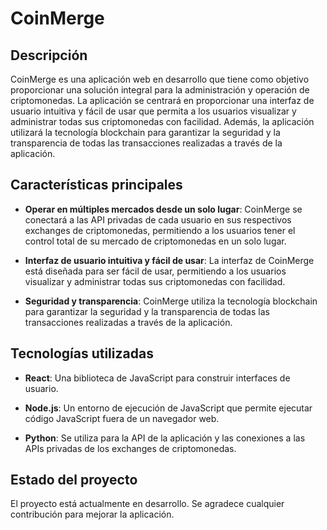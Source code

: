 # CoinMerge

## Descripción

CoinMerge es una aplicación web en desarrollo que tiene como objetivo proporcionar una solución integral para la administración y operación de criptomonedas. La aplicación se centrará en proporcionar una interfaz de usuario intuitiva y fácil de usar que permita a los usuarios visualizar y administrar todas sus criptomonedas con facilidad. Además, la aplicación utilizará la tecnología blockchain para garantizar la seguridad y la transparencia de todas las transacciones realizadas a través de la aplicación.

## Características principales

- **Operar en múltiples mercados desde un solo lugar**: CoinMerge se conectará a las API privadas de cada usuario en sus respectivos exchanges de criptomonedas, permitiendo a los usuarios tener el control total de su mercado de criptomonedas en un solo lugar.

- **Interfaz de usuario intuitiva y fácil de usar**: La interfaz de CoinMerge está diseñada para ser fácil de usar, permitiendo a los usuarios visualizar y administrar todas sus criptomonedas con facilidad.

- **Seguridad y transparencia**: CoinMerge utiliza la tecnología blockchain para garantizar la seguridad y la transparencia de todas las transacciones realizadas a través de la aplicación.

## Tecnologías utilizadas

- **React**: Una biblioteca de JavaScript para construir interfaces de usuario.

- **Node.js**: Un entorno de ejecución de JavaScript que permite ejecutar código JavaScript fuera de un navegador web.

- **Python**: Se utiliza para la API de la aplicación y las conexiones a las APIs privadas de los exchanges de criptomonedas.

## Estado del proyecto

El proyecto está actualmente en desarrollo. Se agradece cualquier contribución para mejorar la aplicación.
